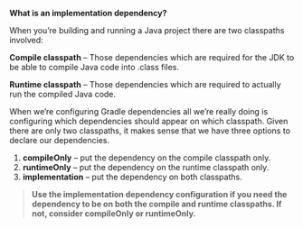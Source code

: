 **What is an implementation dependency?**

When you’re building and running a Java project there are two classpaths involved:

**Compile classpath** – Those dependencies which are required for the JDK to be able to compile Java code into .class files.

**Runtime classpath** – Those dependencies which are required to actually run the compiled Java code.

When we’re configuring Gradle dependencies all we’re really doing is configuring which dependencies should appear on which classpath. Given there are only two classpaths, it makes sense that we have three options to declare our dependencies.

1. **compileOnly** – put the dependency on the compile classpath only.
2. **runtimeOnly** – put the dependency on the runtime classpath only.
3. **implementation** – put the dependency on both classpaths.

> **Use the implementation dependency configuration if you need the dependency to be on both the compile and runtime classpaths. If not,
> consider compileOnly or runtimeOnly.**
